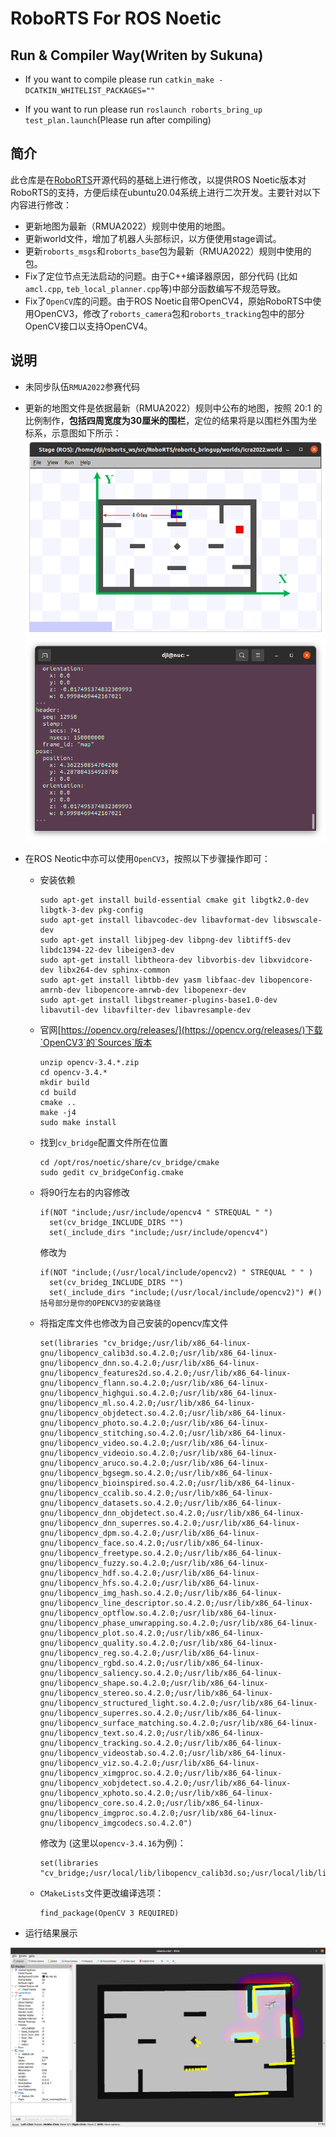 # RoboRTS For ROS Noetic

## Run & Compiler Way(Writen by Sukuna)

- If you want to compile please run `catkin_make -DCATKIN_WHITELIST_PACKAGES=""`

- If you want to run please run `roslaunch roborts_bring_up test_plan.launch`(Please run after compiling)

## 简介

此仓库是在[RoboRTS](https://github.com/RoboMaster/RoboRTS)开源代码的基础上进行修改，以提供ROS Noetic版本对RoboRTS的支持，方便后续在ubuntu20.04系统上进行二次开发。主要针对以下内容进行修改：

- 更新地图为最新（RMUA2022）规则中使用的地图。
- 更新world文件，增加了机器人头部标识，以方便使用stage调试。
- 更新`roborts_msgs`和`roborts_base`包为最新（RMUA2022）规则中使用的包。
- Fix了定位节点无法启动的问题。由于C++编译器原因，部分代码 (比如`amcl.cpp`, `teb_local_planner.cpp`等)中部分函数编写不规范导致。
- Fix了`OpenCV`库的问题。由于ROS Noetic自带OpenCV4，原始RoboRTS中使用OpenCV3，修改了`roborts_camera`包和`roborts_tracking`包中的部分OpenCV接口以支持OpenCV4。

## 说明

- 未同步队伍`RMUA2022`参赛代码

- 更新的地图文件是依据最新（RMUA2022）规则中公布的地图，按照 20:1 的比例制作，**包括四周宽度为30厘米的围栏**，定位的结果将是以围栏外围为坐标系，示意图如下所示：
  <img src="images/map.png" style="zoom:100%;display:inline-block;float:middle">
  <img src="images/terminal.png" style="zoom:100%;display:inline-block;float:middle">
- 在ROS Neotic中亦可以使用`OpenCV3`，按照以下步骤操作即可：

  - 安装依赖

    ~~~shell
    sudo apt-get install build-essential cmake git libgtk2.0-dev libgtk-3-dev pkg-config
    sudo apt-get install libavcodec-dev libavformat-dev libswscale-dev
    sudo apt-get install libjpeg-dev libpng-dev libtiff5-dev libdc1394-22-dev libeigen3-dev
    sudo apt-get install libtheora-dev libvorbis-dev libxvidcore-dev libx264-dev sphinx-common 
    sudo apt-get install libtbb-dev yasm libfaac-dev libopencore-amrnb-dev libopencore-amrwb-dev libopenexr-dev 
    sudo apt-get install libgstreamer-plugins-base1.0-dev libavutil-dev libavfilter-dev libavresample-dev
    ~~~

  - 官网[https://opencv.org/releases/](https://opencv.org/releases/)下载`OpenCV3`的`Sources`版本

    ~~~shell
    unzip opencv-3.4.*.zip
    cd opencv-3.4.*
    mkdir build 
    cd build
    cmake ..
    make -j4
    sudo make install
    ~~~

  - 找到`cv_bridge`配置文件所在位置

    ~~~shell
    cd /opt/ros/noetic/share/cv_bridge/cmake
    sudo gedit cv_bridgeConfig.cmake
    ~~~

  - 将90行左右的内容修改

    ~~~shell
    if(NOT "include;/usr/include/opencv4 " STREQUAL " ")
      set(cv_bridge_INCLUDE_DIRS "")
      set(_include_dirs "include;/usr/include/opencv4")
    ~~~

    修改为

    ~~~shell
    if(NOT "include;(/usr/local/include/opencv2) " STREQUAL " " )
      set(cv_brideg_INCLUDE_DIRS "")
      set(_include_dirs "include;(/usr/local/include/opencv2)") #()括号部分是你的OPENCV3的安装路径
    ~~~

  - 将指定库文件也修改为自己安装的opencv库文件

    ~~~shell
    set(libraries "cv_bridge;/usr/lib/x86_64-linux-gnu/libopencv_calib3d.so.4.2.0;/usr/lib/x86_64-linux-gnu/libopencv_dnn.so.4.2.0;/usr/lib/x86_64-linux-gnu/libopencv_features2d.so.4.2.0;/usr/lib/x86_64-linux-gnu/libopencv_flann.so.4.2.0;/usr/lib/x86_64-linux-gnu/libopencv_highgui.so.4.2.0;/usr/lib/x86_64-linux-gnu/libopencv_ml.so.4.2.0;/usr/lib/x86_64-linux-gnu/libopencv_objdetect.so.4.2.0;/usr/lib/x86_64-linux-gnu/libopencv_photo.so.4.2.0;/usr/lib/x86_64-linux-gnu/libopencv_stitching.so.4.2.0;/usr/lib/x86_64-linux-gnu/libopencv_video.so.4.2.0;/usr/lib/x86_64-linux-gnu/libopencv_videoio.so.4.2.0;/usr/lib/x86_64-linux-gnu/libopencv_aruco.so.4.2.0;/usr/lib/x86_64-linux-gnu/libopencv_bgsegm.so.4.2.0;/usr/lib/x86_64-linux-gnu/libopencv_bioinspired.so.4.2.0;/usr/lib/x86_64-linux-gnu/libopencv_ccalib.so.4.2.0;/usr/lib/x86_64-linux-gnu/libopencv_datasets.so.4.2.0;/usr/lib/x86_64-linux-gnu/libopencv_dnn_objdetect.so.4.2.0;/usr/lib/x86_64-linux-gnu/libopencv_dnn_superres.so.4.2.0;/usr/lib/x86_64-linux-gnu/libopencv_dpm.so.4.2.0;/usr/lib/x86_64-linux-gnu/libopencv_face.so.4.2.0;/usr/lib/x86_64-linux-gnu/libopencv_freetype.so.4.2.0;/usr/lib/x86_64-linux-gnu/libopencv_fuzzy.so.4.2.0;/usr/lib/x86_64-linux-gnu/libopencv_hdf.so.4.2.0;/usr/lib/x86_64-linux-gnu/libopencv_hfs.so.4.2.0;/usr/lib/x86_64-linux-gnu/libopencv_img_hash.so.4.2.0;/usr/lib/x86_64-linux-gnu/libopencv_line_descriptor.so.4.2.0;/usr/lib/x86_64-linux-gnu/libopencv_optflow.so.4.2.0;/usr/lib/x86_64-linux-gnu/libopencv_phase_unwrapping.so.4.2.0;/usr/lib/x86_64-linux-gnu/libopencv_plot.so.4.2.0;/usr/lib/x86_64-linux-gnu/libopencv_quality.so.4.2.0;/usr/lib/x86_64-linux-gnu/libopencv_reg.so.4.2.0;/usr/lib/x86_64-linux-gnu/libopencv_rgbd.so.4.2.0;/usr/lib/x86_64-linux-gnu/libopencv_saliency.so.4.2.0;/usr/lib/x86_64-linux-gnu/libopencv_shape.so.4.2.0;/usr/lib/x86_64-linux-gnu/libopencv_stereo.so.4.2.0;/usr/lib/x86_64-linux-gnu/libopencv_structured_light.so.4.2.0;/usr/lib/x86_64-linux-gnu/libopencv_superres.so.4.2.0;/usr/lib/x86_64-linux-gnu/libopencv_surface_matching.so.4.2.0;/usr/lib/x86_64-linux-gnu/libopencv_text.so.4.2.0;/usr/lib/x86_64-linux-gnu/libopencv_tracking.so.4.2.0;/usr/lib/x86_64-linux-gnu/libopencv_videostab.so.4.2.0;/usr/lib/x86_64-linux-gnu/libopencv_viz.so.4.2.0;/usr/lib/x86_64-linux-gnu/libopencv_ximgproc.so.4.2.0;/usr/lib/x86_64-linux-gnu/libopencv_xobjdetect.so.4.2.0;/usr/lib/x86_64-linux-gnu/libopencv_xphoto.so.4.2.0;/usr/lib/x86_64-linux-gnu/libopencv_core.so.4.2.0;/usr/lib/x86_64-linux-gnu/libopencv_imgproc.so.4.2.0;/usr/lib/x86_64-linux-gnu/libopencv_imgcodecs.so.4.2.0")
    
    ~~~

    修改为 (这里以`opencv-3.4.16`为例)：

    ~~~shell
    set(libraries "cv_bridge;/usr/local/lib/libopencv_calib3d.so;/usr/local/lib/libopencv_features2d.so.3.4.16;/usr/local/lib/libopencv_imgproc.so.3.4;/usr/local/lib/libopencv_shape.so;/usr/local/lib/libopencv_videoio.so.3.4.16;/usr/local/lib/libopencv_calib3d.so.3.4;/usr/local/lib/libopencv_flann.so;/usr/local/lib/libopencv_imgproc.so.3.4.16;/usr/local/lib/libopencv_shape.so.3.4;/usr/local/lib/libopencv_video.so;/usr/local/lib/libopencv_calib3d.so.3.4.16;/usr/local/lib/libopencv_flann.so.3.4;/usr/local/lib/libopencv_ml.so;/usr/local/lib/libopencv_shape.so.3.4.16;/usr/local/lib/libopencv_video.so.3.4;/usr/local/lib/libopencv_core.so;/usr/local/lib/libopencv_flann.so.3.4.16;/usr/local/lib/libopencv_ml.so.3.4;/usr/local/lib/libopencv_stitching.so;/usr/local/lib/libopencv_video.so.3.4.16;/usr/local/lib/libopencv_core.so.3.4;/usr/local/lib/libopencv_highgui.so;/usr/local/lib/libopencv_ml.so.3.4.16;/usr/local/lib/libopencv_stitching.so.3.4;/usr/local/lib/libopencv_videostab.so;/usr/local/lib/libopencv_core.so.3.4.16;/usr/local/lib/libopencv_highgui.so.3.4;/usr/local/lib/libopencv_objdetect.so;/usr/local/lib/libopencv_stitching.so.3.4.16;/usr/local/lib/libopencv_videostab.so.3.4;/usr/local/lib/libopencv_dnn.so;/usr/local/lib/libopencv_highgui.so.3.4.16;/usr/local/lib/libopencv_objdetect.so.3.4;/usr/local/lib/libopencv_superres.so;/usr/local/lib/libopencv_videostab.so.3.4.16;/usr/local/lib/libopencv_dnn.so.3.4;/usr/local/lib/libopencv_imgcodecs.so;/usr/local/lib/libopencv_objdetect.so.3.4.16;/usr/local/lib/libopencv_superres.so.3.4;/usr/local/lib/libopencv_viz.so;/usr/local/lib/libopencv_dnn.so;/usr/local/lib/libopencv_dnn.so.3.4.16;/usr/local/lib/libopencv_imgcodecs.so.3.4;/usr/local/lib/libopencv_photo.so;/usr/local/lib/libopencv_superres.so.3.4.16;/usr/local/lib/libopencv_viz.so.3.4;/usr/local/lib/libopencv_features2d.so;/usr/local/lib/libopencv_imgcodecs.so.3.4.16;/usr/local/lib/libopencv_photo.so.3.4;/usr/local/lib/libopencv_videoio.so;/usr/local/lib/libopencv_viz.so.3.4.16")
    
    ~~~

  - `CMakeLists`文件更改编译选项：

    ~~~shell
    find_package(OpenCV 3 REQUIRED)
    ~~~
   
 - 运行结果展示
  <img src="images/rviz.png" style="zoom:100%;display:inline-block;float:middle">

    

    
